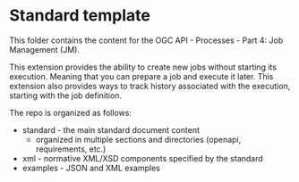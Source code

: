 # Standard template

This folder contains the content for the OGC API - Processes - Part 4: Job Management (JM).

This extension provides the ability to create new jobs without starting its execution. Meaning that you can prepare a job and execute it later. This extension also provides ways to track history associated with the execution, starting with the job definition.

The repo is organized as follows:

* standard - the main standard document content
  - organized in multiple sections and directories (openapi, requirements, etc.)
* xml - normative XML/XSD components specified by the standard
* examples - JSON and XML examples
